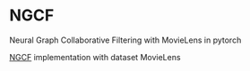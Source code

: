 # NGCF
Neural Graph Collaborative Filtering with MovieLens in pytorch

[NGCF](https://arxiv.org/abs/1905.08108) implementation with dataset MovieLens
